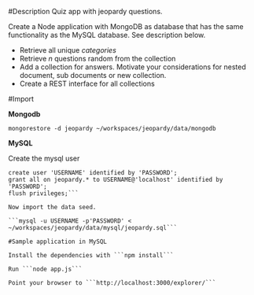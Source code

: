 #Description
Quiz app with jeopardy questions.

Create a Node application with MongoDB as database that has the same functionality as the MySQL database. See description below.

- Retrieve all unique _categories_
- Retrieve _n_ questions random from the collection
- Add a collection for answers. Motivate your considerations for nested document, sub documents or new collection.
- Create a REST interface for all collections


#Import

**Mongodb**

```mongorestore -d jeopardy ~/workspaces/jeopardy/data/mongodb```

**MySQL**

Create the mysql user
```create database jeopardy;
create user 'USERNAME' identified by 'PASSWORD';
grant all on jeopardy.* to USERNAME@'localhost' identified by 'PASSWORD';
flush privileges;```

Now import the data seed.

```mysql -u USERNAME -p'PASSWORD' < ~/workspaces/jeopardy/data/mysql/jeopardy.sql```

#Sample application in MySQL

Install the dependencies with ```npm install```

Run ```node app.js```

Point your browser to ```http://localhost:3000/explorer/```


